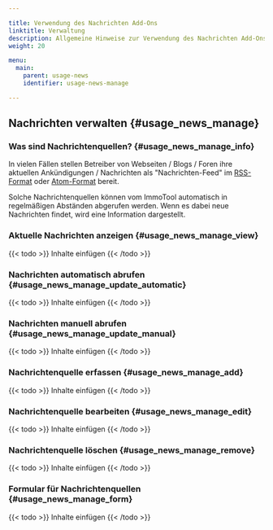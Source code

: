 ```yaml
---

title: Verwendung des Nachrichten Add-Ons
linktitle: Verwaltung
description: Allgemeine Hinweise zur Verwendung des Nachrichten Add-Ons von OpenEstate-ImmoTool…
weight: 20

menu:
  main:
    parent: usage-news
    identifier: usage-news-manage

---
```


## Nachrichten verwalten {#usage_news_manage}


### Was sind Nachrichtenquellen? {#usage_news_manage_info}

In vielen Fällen stellen Betreiber von Webseiten / Blogs / Foren ihre aktuellen Ankündigungen / Nachrichten als "Nachrichten-Feed" im [RSS-Format](http://de.wikipedia.org/wiki/RSS) oder [Atom-Format](http://de.wikipedia.org/wiki/Atom_%28Format%29) bereit.

Solche Nachrichtenquellen können vom ImmoTool automatisch in regelmäßigen Abständen abgerufen werden. Wenn es dabei neue Nachrichten findet, wird eine Information dargestellt.


### Aktuelle Nachrichten anzeigen {#usage_news_manage_view}

{{< todo >}}
Inhalte einfügen
{{< /todo >}}


### Nachrichten automatisch abrufen {#usage_news_manage_update_automatic}

{{< todo >}}
Inhalte einfügen
{{< /todo >}}


### Nachrichten manuell abrufen {#usage_news_manage_update_manual}

{{< todo >}}
Inhalte einfügen
{{< /todo >}}


### Nachrichtenquelle erfassen {#usage_news_manage_add}

{{< todo >}}
Inhalte einfügen
{{< /todo >}}


### Nachrichtenquelle bearbeiten {#usage_news_manage_edit}

{{< todo >}}
Inhalte einfügen
{{< /todo >}}


### Nachrichtenquelle löschen {#usage_news_manage_remove}

{{< todo >}}
Inhalte einfügen
{{< /todo >}}


### Formular für Nachrichtenquellen {#usage_news_manage_form}

{{< todo >}}
Inhalte einfügen
{{< /todo >}}
